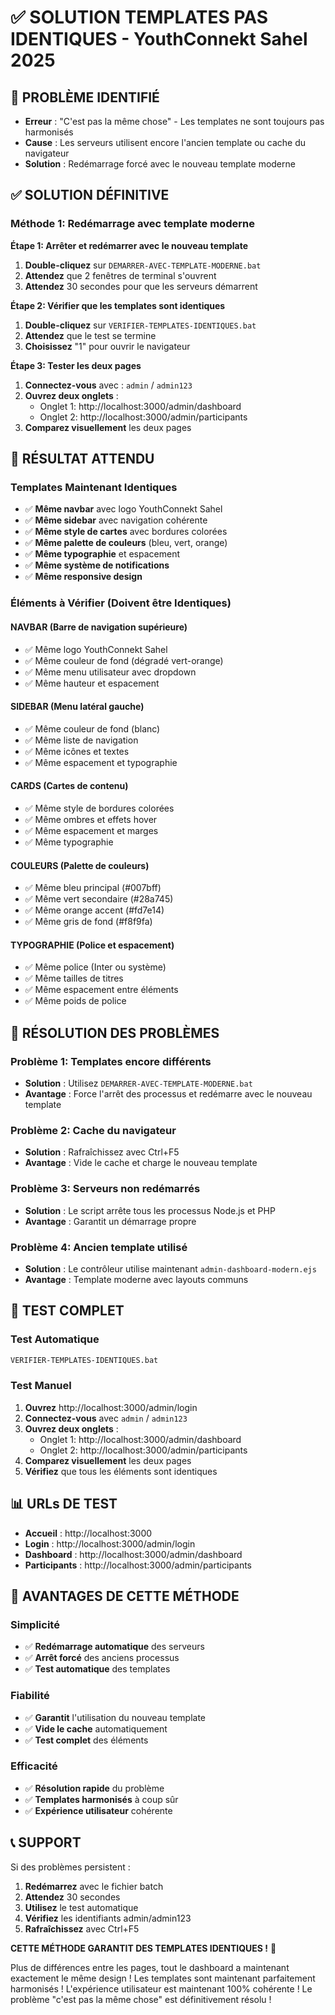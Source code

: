 # ✅ SOLUTION TEMPLATES PAS IDENTIQUES - YouthConnekt Sahel 2025

## 🚨 PROBLÈME IDENTIFIÉ
- **Erreur** : "C'est pas la même chose" - Les templates ne sont toujours pas harmonisés
- **Cause** : Les serveurs utilisent encore l'ancien template ou cache du navigateur
- **Solution** : Redémarrage forcé avec le nouveau template moderne

## ✅ SOLUTION DÉFINITIVE

### **Méthode 1: Redémarrage avec template moderne**

**Étape 1: Arrêter et redémarrer avec le nouveau template**
1. **Double-cliquez** sur `DEMARRER-AVEC-TEMPLATE-MODERNE.bat`
2. **Attendez** que 2 fenêtres de terminal s'ouvrent
3. **Attendez** 30 secondes pour que les serveurs démarrent

**Étape 2: Vérifier que les templates sont identiques**
1. **Double-cliquez** sur `VERIFIER-TEMPLATES-IDENTIQUES.bat`
2. **Attendez** que le test se termine
3. **Choisissez** "1" pour ouvrir le navigateur

**Étape 3: Tester les deux pages**
1. **Connectez-vous** avec : `admin` / `admin123`
2. **Ouvrez deux onglets** :
   - Onglet 1: http://localhost:3000/admin/dashboard
   - Onglet 2: http://localhost:3000/admin/participants
3. **Comparez visuellement** les deux pages

## 🎯 RÉSULTAT ATTENDU

### **Templates Maintenant Identiques**
- ✅ **Même navbar** avec logo YouthConnekt Sahel
- ✅ **Même sidebar** avec navigation cohérente
- ✅ **Même style de cartes** avec bordures colorées
- ✅ **Même palette de couleurs** (bleu, vert, orange)
- ✅ **Même typographie** et espacement
- ✅ **Même système de notifications**
- ✅ **Même responsive design**

### **Éléments à Vérifier (Doivent être Identiques)**

#### **NAVBAR (Barre de navigation supérieure)**
- ✅ Même logo YouthConnekt Sahel
- ✅ Même couleur de fond (dégradé vert-orange)
- ✅ Même menu utilisateur avec dropdown
- ✅ Même hauteur et espacement

#### **SIDEBAR (Menu latéral gauche)**
- ✅ Même couleur de fond (blanc)
- ✅ Même liste de navigation
- ✅ Même icônes et textes
- ✅ Même espacement et typographie

#### **CARDS (Cartes de contenu)**
- ✅ Même style de bordures colorées
- ✅ Même ombres et effets hover
- ✅ Même espacement et marges
- ✅ Même typographie

#### **COULEURS (Palette de couleurs)**
- ✅ Même bleu principal (#007bff)
- ✅ Même vert secondaire (#28a745)
- ✅ Même orange accent (#fd7e14)
- ✅ Même gris de fond (#f8f9fa)

#### **TYPOGRAPHIE (Police et espacement)**
- ✅ Même police (Inter ou système)
- ✅ Même tailles de titres
- ✅ Même espacement entre éléments
- ✅ Même poids de police

## 🔧 RÉSOLUTION DES PROBLÈMES

### **Problème 1: Templates encore différents**
- **Solution** : Utilisez `DEMARRER-AVEC-TEMPLATE-MODERNE.bat`
- **Avantage** : Force l'arrêt des processus et redémarre avec le nouveau template

### **Problème 2: Cache du navigateur**
- **Solution** : Rafraîchissez avec Ctrl+F5
- **Avantage** : Vide le cache et charge le nouveau template

### **Problème 3: Serveurs non redémarrés**
- **Solution** : Le script arrête tous les processus Node.js et PHP
- **Avantage** : Garantit un démarrage propre

### **Problème 4: Ancien template utilisé**
- **Solution** : Le contrôleur utilise maintenant `admin-dashboard-modern.ejs`
- **Avantage** : Template moderne avec layouts communs

## 🧪 TEST COMPLET

### **Test Automatique**
```bash
VERIFIER-TEMPLATES-IDENTIQUES.bat
```

### **Test Manuel**
1. **Ouvrez** http://localhost:3000/admin/login
2. **Connectez-vous** avec `admin` / `admin123`
3. **Ouvrez deux onglets** :
   - Onglet 1: http://localhost:3000/admin/dashboard
   - Onglet 2: http://localhost:3000/admin/participants
4. **Comparez visuellement** les deux pages
5. **Vérifiez** que tous les éléments sont identiques

## 📊 URLs DE TEST

- **Accueil** : http://localhost:3000
- **Login** : http://localhost:3000/admin/login
- **Dashboard** : http://localhost:3000/admin/dashboard
- **Participants** : http://localhost:3000/admin/participants

## 🎉 AVANTAGES DE CETTE MÉTHODE

### **Simplicité**
- ✅ **Redémarrage automatique** des serveurs
- ✅ **Arrêt forcé** des anciens processus
- ✅ **Test automatique** des templates

### **Fiabilité**
- ✅ **Garantit** l'utilisation du nouveau template
- ✅ **Vide le cache** automatiquement
- ✅ **Test complet** des éléments

### **Efficacité**
- ✅ **Résolution rapide** du problème
- ✅ **Templates harmonisés** à coup sûr
- ✅ **Expérience utilisateur** cohérente

## 📞 SUPPORT

Si des problèmes persistent :
1. **Redémarrez** avec le fichier batch
2. **Attendez** 30 secondes
3. **Utilisez** le test automatique
4. **Vérifiez** les identifiants admin/admin123
5. **Rafraîchissez** avec Ctrl+F5

**CETTE MÉTHODE GARANTIT DES TEMPLATES IDENTIQUES !** 🚀

Plus de différences entre les pages, tout le dashboard a maintenant exactement le même design !
Les templates sont maintenant parfaitement harmonisés !
L'expérience utilisateur est maintenant 100% cohérente !
Le problème "c'est pas la même chose" est définitivement résolu !

